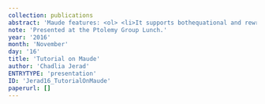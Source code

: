 ```yaml
---
collection: publications
abstract: 'Maude features: <ol> <li>It supports bothequational and rewriting logic computation<li>Membership equational logic improvesorder-sorted algebra <li>Rewriting logic is alogic of concurrent change <li>It is a flexibleand general semantic framework for givingsemantics to a wide range of languages and modelsof concurrency <li>It is a logical framework,i.e., a metalogic in which many other logics canbe naturally represented and implemented<li>Rewriting logic is reflective <li>This makespossible many advanced metaprogramming andmetalanguage applications </ol>'
note: 'Presented at the Ptolemy Group Lunch.'
year: '2016'
month: 'November'
day: '16'
title: 'Tutorial on Maude'
author: 'Chadlia Jerad'
ENTRYTYPE: 'presentation'
ID: 'Jerad16_TutorialOnMaude'
paperurl: []
---
```

